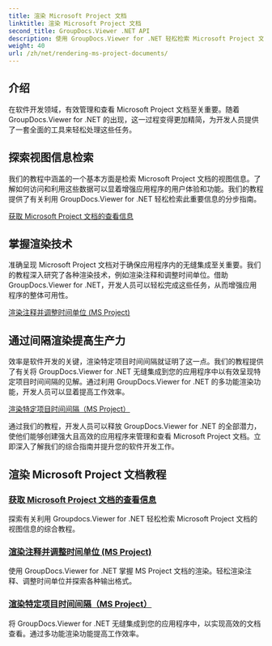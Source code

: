 ```yaml
---
title: 渲染 Microsoft Project 文档
linktitle: 渲染 Microsoft Project 文档
second_title: GroupDocs.Viewer .NET API
description: 使用 GroupDocs.Viewer for .NET 轻松检索 Microsoft Project 文档的视图信息。通过多功能渲染功能提高工作效率。
weight: 40
url: /zh/net/rendering-ms-project-documents/
---
```

## 介绍

在软件开发领域，有效管理和查看 Microsoft Project 文档至关重要。随着 GroupDocs.Viewer for .NET 的出现，这一过程变得更加精简，为开发人员提供了一套全面的工具来轻松处理这些任务。

## 探索视图信息检索
我们的教程中涵盖的一个基本方面是检索 Microsoft Project 文档的视图信息。了解如何访问和利用这些数据可以显着增强应用程序的用户体验和功能。我们的教程提供了有关利用 GroupDocs.Viewer for .NET 轻松检索此重要信息的分步指南。

[获取 Microsoft Project 文档的查看信息](./get-view-info-ms-project/)

## 掌握渲染技术
准确呈现 Microsoft Project 文档对于确保应用程序内的无缝集成至关重要。我们的教程深入研究了各种渲染技术，例如渲染注释和调整时间单位。借助 GroupDocs.Viewer for .NET，开发人员可以轻松完成这些任务，从而增强应用程序的整体可用性。

[渲染注释并调整时间单位 (MS Project)](./render-notes-and-adjust-time-ms-project/)

## 通过间隔渲染提高生产力
效率是软件开发的关键，渲染特定项目时间间隔就证明了这一点。我们的教程提供了有关将 GroupDocs.Viewer for .NET 无缝集成到您的应用程序中以有效呈现特定项目时间间隔的见解。通过利用 GroupDocs.Viewer for .NET 的多功能渲染功能，开发人员可以显着提高工作效率。

[渲染特定项目时间间隔（MS Project）](./render-project-time-interval-ms-project/)

通过我们的教程，开发人员可以释放 GroupDocs.Viewer for .NET 的全部潜力，使他们能够创建强大且高效的应用程序来管理和查看 Microsoft Project 文档。立即深入了解我们的综合指南并提升您的软件开发工作。
## 渲染 Microsoft Project 文档教程
### [获取 Microsoft Project 文档的查看信息](./get-view-info-ms-project/)
探索有关利用 Groupdocs.Viewer for .NET 轻松检索 Microsoft Project 文档的视图信息的综合教程。
### [渲染注释并调整时间单位 (MS Project)](./render-notes-and-adjust-time-ms-project/)
使用 GroupDocs.Viewer for .NET 掌握 MS Project 文档的渲染。轻松渲染注释、调整时间单位并探索各种输出格式。
### [渲染特定项目时间间隔（MS Project）](./render-project-time-interval-ms-project/)
将 GroupDocs.Viewer for .NET 无缝集成到您的应用程序中，以实现高效的文档查看。通过多功能渲染功能提高工作效率。